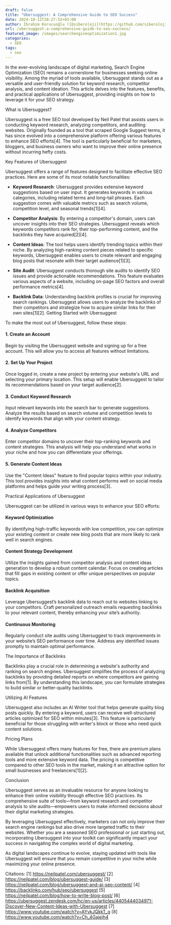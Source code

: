 ```yaml
---
draft: false
title: "Ubersuggest: A Comprehensive Guide to SEO Success"
date: 2024-10-12T20:27:52+03:00
author: İbrahim Korucuoğlu ([@siberoloji](https://github.com/siberoloji))
url: /ubersuggest-a-comprehensive-guide-to-seo-success/
featured_image: /images/searchengineoptimization1.jpg
categories:
  - SEO
tags:
  - seo
---
```

In the ever-evolving landscape of digital marketing, Search Engine Optimization (SEO) remains a cornerstone for businesses seeking online visibility. Among the myriad of tools available, Ubersuggest stands out as a versatile and user-friendly solution for keyword research, competitor analysis, and content ideation. This article delves into the features, benefits, and practical applications of Ubersuggest, providing insights on how to leverage it for your SEO strategy.

What is Ubersuggest?

Ubersuggest is a free SEO tool developed by Neil Patel that assists users in conducting keyword research, analyzing competitors, and auditing websites. Originally founded as a tool that scraped Google Suggest terms, it has since evolved into a comprehensive platform offering various features to enhance SEO efforts[4]. The tool is particularly beneficial for marketers, bloggers, and business owners who want to improve their online presence without incurring hefty costs.

Key Features of Ubersuggest

Ubersuggest offers a range of features designed to facilitate effective SEO practices. Here are some of its most notable functionalities:
* **Keyword Research**: Ubersuggest provides extensive keyword suggestions based on user input. It generates keywords in various categories, including related terms and long-tail phrases. Each suggestion comes with valuable metrics such as search volume, competition level, and seasonal trends[1][4].

* **Competitor Analysis**: By entering a competitor's domain, users can uncover insights into their SEO strategies. Ubersuggest reveals which keywords competitors rank for, their top-performing content, and the backlinks they have acquired[2][4].

* **Content Ideas**: The tool helps users identify trending topics within their niche. By analyzing high-ranking content pieces related to specific keywords, Ubersuggest enables users to create relevant and engaging blog posts that resonate with their target audience[1][3].

* **Site Audit**: Ubersuggest conducts thorough site audits to identify SEO issues and provide actionable recommendations. This feature evaluates various aspects of a website, including on-page SEO factors and overall performance metrics[4].

* **Backlink Data**: Understanding backlink profiles is crucial for improving search rankings. Ubersuggest allows users to analyze the backlinks of their competitors and strategize how to acquire similar links for their own sites[1][2].
Getting Started with Ubersuggest

To make the most out of Ubersuggest, follow these steps:
#### 1. Create an Account

Begin by visiting the Ubersuggest website and signing up for a free account. This will allow you to access all features without limitations.
#### 2. Set Up Your Project

Once logged in, create a new project by entering your website's URL and selecting your primary location. This setup will enable Ubersuggest to tailor its recommendations based on your target audience[2].
#### 3. Conduct Keyword Research

Input relevant keywords into the search bar to generate suggestions. Analyze the results based on search volume and competition levels to identify keywords that align with your content strategy.
#### 4. Analyze Competitors

Enter competitor domains to uncover their top-ranking keywords and content strategies. This analysis will help you understand what works in your niche and how you can differentiate your offerings.
#### 5. Generate Content Ideas

Use the "Content Ideas" feature to find popular topics within your industry. This tool provides insights into what content performs well on social media platforms and helps guide your writing process[3].

Practical Applications of Ubersuggest

Ubersuggest can be utilized in various ways to enhance your SEO efforts:
#### **Keyword Optimization**

By identifying high-traffic keywords with low competition, you can optimize your existing content or create new blog posts that are more likely to rank well in search engines.
#### **Content Strategy Development**

Utilize the insights gained from competitor analysis and content ideas generation to develop a robust content calendar. Focus on creating articles that fill gaps in existing content or offer unique perspectives on popular topics.
#### **Backlink Acquisition**

Leverage Ubersuggest’s backlink data to reach out to websites linking to your competitors. Craft personalized outreach emails requesting backlinks to your relevant content, thereby enhancing your site’s authority.
#### **Continuous Monitoring**

Regularly conduct site audits using Ubersuggest to track improvements in your website’s SEO performance over time. Address any identified issues promptly to maintain optimal performance.

The Importance of Backlinks

Backlinks play a crucial role in determining a website's authority and ranking on search engines. Ubersuggest simplifies the process of analyzing backlinks by providing detailed reports on where competitors are gaining links from[1]. By understanding this landscape, you can formulate strategies to build similar or better-quality backlinks.

Utilizing AI Features

Ubersuggest also includes an AI Writer tool that helps generate quality blog posts quickly. By entering a keyword, users can receive well-structured articles optimized for SEO within minutes[3]. This feature is particularly beneficial for those struggling with writer's block or those who need quick content solutions.

Pricing Plans

While Ubersuggest offers many features for free, there are premium plans available that unlock additional functionalities such as advanced reporting tools and more extensive keyword data. The pricing is competitive compared to other SEO tools in the market, making it an attractive option for small businesses and freelancers[1][2].

Conclusion

Ubersuggest serves as an invaluable resource for anyone looking to enhance their online visibility through effective SEO practices. Its comprehensive suite of tools—from keyword research and competitor analysis to site audits—empowers users to make informed decisions about their digital marketing strategies.

By leveraging Ubersuggest effectively, marketers can not only improve their search engine rankings but also drive more targeted traffic to their websites. Whether you are a seasoned SEO professional or just starting out, incorporating Ubersuggest into your toolkit can significantly impact your success in navigating the complex world of digital marketing.

As digital landscapes continue to evolve, staying updated with tools like Ubersuggest will ensure that you remain competitive in your niche while maximizing your online presence.

Citations: [1] https://neilpatel.com/ubersuggest/ [2] https://neilpatel.com/blog/ubersuggest-guide/ [3] https://neilpatel.com/blog/ubersuggest-and-ai-seo-content/ [4] https://backlinko.com/hub/seo/ubersuggest [5] https://neilpatel.com/blog/how-to-write-blog-post/ [6] https://ubersuggest.zendesk.com/hc/en-us/articles/4405444034971-Discover-New-Content-Ideas-with-Ubersuggest [7] https://www.youtube.com/watch?v=AYvkJQkkT_g [8] https://www.youtube.com/watch?v=Ch_4Gajeih4
